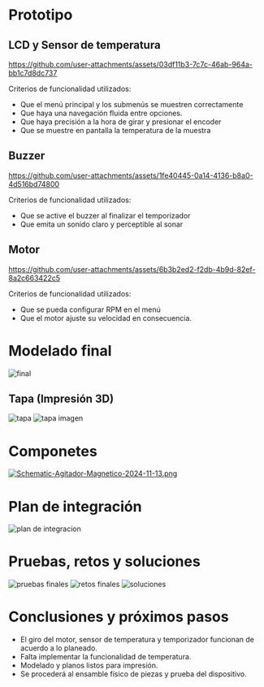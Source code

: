 # Prototipo
## LCD y Sensor de temperatura
https://github.com/user-attachments/assets/03df11b3-7c7c-46ab-964a-bb1c7d8dc737

Criterios de funcionalidad utilizados:
- Que el menú principal y los submenús se muestren correctamente
- Que haya una navegación fluida entre opciones.
- Que haya precisión a la hora de girar y presionar el encoder
- Que se muestre en pantalla la temperatura de la muestra
## Buzzer
https://github.com/user-attachments/assets/1fe40445-0a14-4136-b8a0-4d516bd74800

Criterios de funcionalidad utilizados:
- Que se active el buzzer al finalizar el temporizador
- Que emita un sonido claro y perceptible al sonar

## Motor
https://github.com/user-attachments/assets/6b3b2ed2-f2db-4b9d-82ef-8a2c663422c5

Criterios de funcionalidad utilizados:
- Que se pueda configurar RPM en el menú
- Que el motor ajuste su velocidad en consecuencia.


# Modelado final
![final](https://github.com/user-attachments/assets/c1a7e2a2-8be4-4faa-8c32-72d777642f3e)

## Tapa (Impresión 3D)
![tapa](https://github.com/user-attachments/assets/291862c5-2b8e-44a5-a4ea-a1ad372ef565)
![tapa imagen](https://github.com/user-attachments/assets/56598d57-7be8-467c-946d-78c699fc972c)

# Componetes
[![Schematic-Agitador-Magnetico-2024-11-13.png](https://i.postimg.cc/dtdLfSc0/Schematic-Agitador-Magnetico-2024-11-13.png)](https://postimg.cc/8jppJ458)

<!-- ## Arduino nano

## Motor

## LCD

## Cama caliente
![cama caliente](https://github.com/user-attachments/assets/64374d84-8671-4b5a-9fc2-42e5ce323bf9) -->

# Plan de integración
![plan de integracion](https://github.com/user-attachments/assets/83f3e18c-d38a-40c2-a63c-ebdd32fca8f6)


# Pruebas, retos y soluciones
![pruebas finales](https://github.com/user-attachments/assets/e762ed74-db9d-4cff-82ad-d0672e45c525)
![retos finales](https://github.com/user-attachments/assets/17ad4f83-9e45-49c0-8eeb-55e7312ac264)
![soluciones](https://github.com/user-attachments/assets/9d8c5b14-b03a-4329-a328-c24bce320529)


# Conclusiones y próximos pasos
- El giro del motor, sensor de temperatura y temporizador funcionan de acuerdo a lo planeado.
- Falta implementar la funcionalidad de temperatura.
- Modelado y planos listos para impresión.
- Se procederá al ensamble físico de piezas y prueba del dispositivo.
